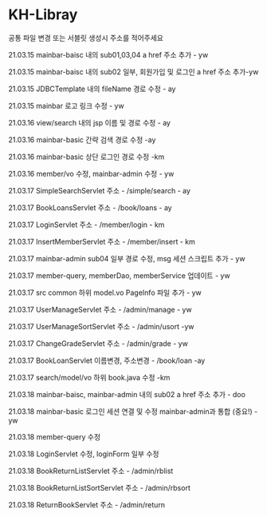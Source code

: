 # KH-Libray

공통 파일 변경 또는 서블릿 생성시 주소를 적어주세요

21.03.15 mainbar-baisc 내의 sub01,03,04 a href 주소 추가 - yw

21.03.15 mainbar-baisc 내의 sub02 일부, 회원가입 및 로그인 a href 주소 추가-yw

21.03.15 JDBCTemplate 내의 fileName 경로 수정 - ay

21.03.15 mainbar 로고 링크 수정 - yw

21.03.16 view/search 내의 jsp 이름 및 경로 수정 - ay

21.03.16 mainbar-basic 간략 검색 경로 수정 -ay

21.03.16 mainbar-basic 상단 로그인 경로 수정 -km

21.03.16 member/vo 수정, mainbar-admin 수정 - yw

21.03.17 SimpleSearchServlet 주소 - /simple/search - ay

21.03.17 BookLoansServlet 주소 - /book/loans - ay

21.03.17 LoginServlet 주소 - /member/login - km

21.03.17 InsertMemberServlet 주소 - /member/insert - km

21.03.17 mainbar-admin sub04 일부 경로 수정, msg 세션 스크립트 추가 - yw

21.03.17 member-query, memberDao, memberService 업데이트 - yw

21.03.17 src common 하위 model.vo PageInfo 파일 추가 - yw

21.03.17 UserManageServlet 주소 - /admin/manage - yw

21.03.17 UserManageSortServlet 주소 - /admin/usort -yw

21.03.17 ChangeGradeServlet 주소 - /admin/grade - yw

21.03.17 BookLoanServlet 이름변경, 주소변경 - /book/loan -ay

21.03.17 search/model/vo 하위 book.java 수정 -km

21.03.18 mainbar-baisc, mainbar-admin 내의 sub02 a href 주소 추가 - doo

21.03.18 mainbar-basic 로그인 세션 연결 및 수정 mainbar-admin과 통합 (중요!) - yw

21.03.18 member-query 수정

21.03.18 LoginServlet 수정, loginForm 일부 수정

21.03.18 BookReturnListServlet 주소 - /admin/rblist

21.03.18 BookReturnListSortServlet 주소 - /admin/rbsort

21.03.18 ReturnBookServlet 주소 - /admin/return
